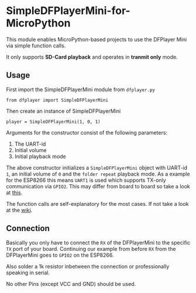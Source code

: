 # SimpleDFPlayerMini-for-MicroPython

This module enables MicroPython-based projects to use the DFPlayer Mini via simple function calls.

It only supports **SD-Card playback** and operates in **tranmit only** mode.

## Usage

First import the SimpleDFPlayerMini module from `dfplayer.py`

`from dfplayer import SimpleDFPlayerMini`

Then create an instance of SimpleDFPlayerMini

`player = SimpleDFPlayerMini(1, 0, 1)`

Arguments for the constructor consist of the following parameters:
1. The UART-id
2. Initial volume
3. Initial playback mode

The above constructor initializes a `SimpleDFPlayerMini` object with UART-id `1`, an initial volume of `0` and the `folder repeat` playback mode.
As a example for the ESP8266 this means `UART1` is used which supports TX-only communication via `GPIO2`. This may differ from board to board so take a look at [this](https://docs.micropython.org/en/latest/esp8266/quickref.html#).

The function calls are self-explanatory for the most cases. If not take a look at the [wiki](https://github.com/thokis/SimpleDFPlayerMini-for-MicroPython/wiki/API).

## Connection

Basically you only have to connect the `RX` of the DFPlayerMini to the specific `TX` port of your board. Continuing our example from before `RX` from the DFPlayerMini goes to `GPIO2` on the ESP8266.

Also solder a 1k resistor inbetween the connection or professionally speaking in serial.

No other Pins (except VCC and GND) should be used.
